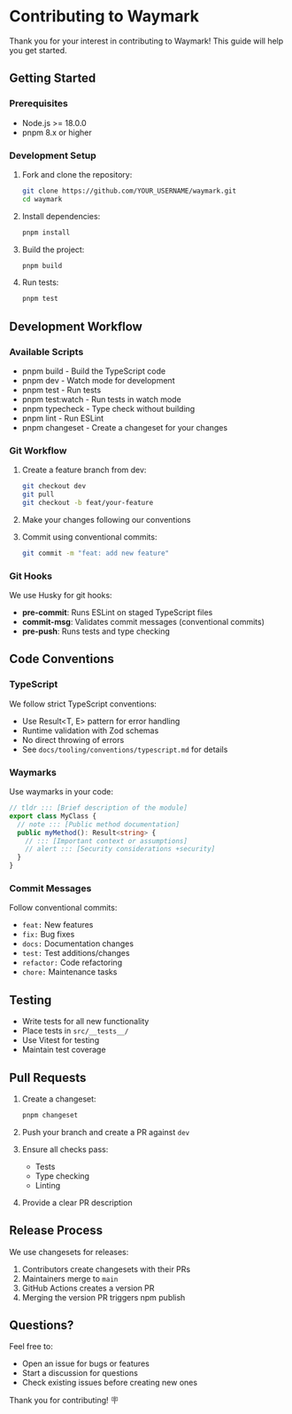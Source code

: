 <!-- tldr ::: Contributing guidelines for the Waymark project -->

# Contributing to Waymark

Thank you for your interest in contributing to Waymark! This guide will help you get started.

## Getting Started

### Prerequisites

- Node.js >= 18.0.0
- pnpm 8.x or higher

### Development Setup

1. Fork and clone the repository:
   ```bash
   git clone https://github.com/YOUR_USERNAME/waymark.git
   cd waymark
   ```

2. Install dependencies:
   ```bash
   pnpm install
   ```

3. Build the project:
   ```bash
   pnpm build
   ```

4. Run tests:
   ```bash
   pnpm test
   ```

## Development Workflow

### Available Scripts

- pnpm build - Build the TypeScript code
- pnpm dev - Watch mode for development
- pnpm test - Run tests
- pnpm test:watch - Run tests in watch mode
- pnpm typecheck - Type check without building
- pnpm lint - Run ESLint
- pnpm changeset - Create a changeset for your changes

### Git Workflow

1. Create a feature branch from dev:
   ```bash
   git checkout dev
   git pull
   git checkout -b feat/your-feature
   ```

2. Make your changes following our conventions

3. Commit using conventional commits:
   ```bash
   git commit -m "feat: add new feature"
   ```

### Git Hooks

We use Husky for git hooks:

- **pre-commit**: Runs ESLint on staged TypeScript files
- **commit-msg**: Validates commit messages (conventional commits)
- **pre-push**: Runs tests and type checking

## Code Conventions

### TypeScript

We follow strict TypeScript conventions:

- Use Result<T, E> pattern for error handling
- Runtime validation with Zod schemas
- No direct throwing of errors
- See `docs/tooling/conventions/typescript.md` for details

### Waymarks

Use waymarks in your code:

```typescript
// tldr ::: [Brief description of the module]
export class MyClass {
  // note ::: [Public method documentation]
  public myMethod(): Result<string> {
    // ::: [Important context or assumptions]
    // alert ::: [Security considerations +security]
  }
}
```

### Commit Messages
Follow conventional commits:

- `feat:` New features
- `fix:` Bug fixes
- `docs:` Documentation changes
- `test:` Test additions/changes
- `refactor:` Code refactoring
- `chore:` Maintenance tasks

## Testing

- Write tests for all new functionality
- Place tests in `src/__tests__/`
- Use Vitest for testing
- Maintain test coverage

## Pull Requests

1. Create a changeset:
   ```bash
   pnpm changeset
   ```

2. Push your branch and create a PR against `dev`

3. Ensure all checks pass:
   - Tests
   - Type checking
   - Linting

4. Provide a clear PR description

## Release Process

We use changesets for releases:

1. Contributors create changesets with their PRs
2. Maintainers merge to `main` 
3. GitHub Actions creates a version PR
4. Merging the version PR triggers npm publish

## Questions?

Feel free to:

- Open an issue for bugs or features
- Start a discussion for questions
- Check existing issues before creating new ones

Thank you for contributing! 🪧